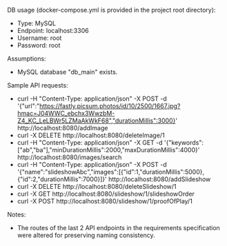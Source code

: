DB usage (docker-compose.yml is provided in the project root directory):
* Type: MySQL
* Endpoint: localhost:3306
* Username: root
* Password: root

Assumptions:
* MySQL database "db_main" exists.

Sample API requests:
* curl -H "Content-Type: application/json" -X POST -d '{"url":"https://fastly.picsum.photos/id/10/2500/1667.jpg?hmac=J04WWC_ebchx3WwzbM-Z4_KC_LeLBWr5LZMaAkWkF68","durationMillis":3000}' http://localhost:8080/addImage
* curl -X DELETE http://localhost:8080/deleteImage/1
* curl -H "Content-Type: application/json" -X GET -d '{"keywords":["ab","ba"],"minDurationMillis":2000,"maxDurationMillis":4000}' http://localhost:8080/images/search
* curl -H "Content-Type: application/json" -X POST -d '{"name":"slideshowAbc","images":[{"id":1,"durationMillis":5000},{"id":2,"durationMillis":7000}]}' http://localhost:8080/addSlideshow
* curl -X DELETE http://localhost:8080/deleteSlideshow/1
* curl -X GET http://localhost:8080/slideshow/1/slideshowOrder
* curl -X POST http://localhost:8080/slideshow/1/proofOfPlay/1

Notes:
* The routes of the last 2 API endpoints in the requirements specification were altered for preserving naming consistency.
